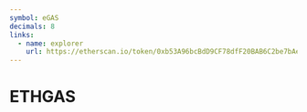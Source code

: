 ```yaml
---
symbol: eGAS
decimals: 8
links:
  - name: explorer
    url: https://etherscan.io/token/0xb53A96bcBdD9CF78dfF20BAB6C2be7bAec8f00f8
---
```


# ETHGAS
